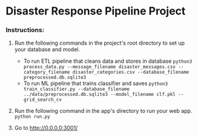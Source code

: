 # Disaster Response Pipeline Project

### Instructions:
1. Run the following commands in the project's root directory to set up your database and model.

    - To run ETL pipeline that cleans data and stores in database
        `python3 process_data.py --message_filename disaster_messages.csv --category_filename disaster_categories.csv --database_filename preprocessed.db.sqlite3`
    - To run ML pipeline that trains classifier and saves
        `python3 train_classifier.py --database_filename ../data/preprocessed.db.sqlite3 --model_filename clf.pkl --grid_search_cv`

2. Run the following command in the app's directory to run your web app.
    `python run.py`

3. Go to http://0.0.0.0:3001/
